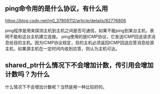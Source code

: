 ## ping命令用的是什么协议，有什么用
https://blog.csdn.net/m0_37806112/article/details/82776806

ping程序是用来探测主机到主机之间是否可通信，如果不能ping到某台主机，表明不能和这台主机建立连接。
ping使用的是ICMP协议，它发送ICMP回送请求消息给目的主机。因为ICMP协议规定，目的主机必须返回ICMP回送应答消息给源主机，如果源主机在一定时间内收到应答，则认为主机可达。

## shared_ptr什么情况下不会增加计数，传引用会增加计数吗？为什么

什么情况下不会增加计数呢？当然是用一种比较好的。
